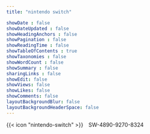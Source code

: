 ```yaml
---
title: "nintendo switch"

showDate : false
showDateUpdated : false
showHeadingAnchors : false
showPagination : false
showReadingTime : false
showTableOfContents : true
showTaxonomies : false
showWordCount : false
showSummary : false
sharingLinks : false
showEdit: false
showViews: false
showLikes: false
showComments: false
layoutBackgroundBlur: false
layoutBackgroundHeaderSpace: false
---
```

{{< icon "nintendo-switch" >}}&emsp;SW-4890-9270-8324